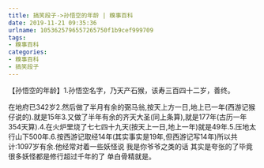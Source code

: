 ```yaml
---
title: 搞笑段子->孙悟空的年龄 | 糗事百科
date: 2019-11-21 09:35:36
urlname: 1053625796557265750f1b9cef999709
tags: 
- 糗事百科
categories:
- 糗事百科
- 搞笑段子
---
```

【孙悟空的年龄】1.孙悟空名字，乃天产石猴，该寿三百四十二岁，善终。

在地府已342岁2.然后做了半月有余的弼马翁,按天上方一日,地上已一年(西游记猴仔说的).就是15年3.又做了半年有余的齐天大圣(同上条算),就是177年(古历一年354天算).4.在火炉里烧了七七四十九天(按天上一日,地上一年)就是49年.5.压地太行山下500年.6.按西游记取经14年(其实事实是19年,但西游记写14年)所以共计:1097岁有余.他经常对着一些妖怪说 我是你爷爷之类的话 其实是夸张的了毕竟很多妖怪都是修行超过千年的了 单白骨精就是。


